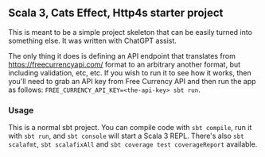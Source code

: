 ## Scala 3, Cats Effect, Http4s starter project

This is meant to be a simple project skeleton that can be easily turned into something else. It was written with ChatGPT assist.

The only thing it does is defining an API endpoint that translates from https://freecurrencyapi.com/ format to an arbitrary another format, but including validation, etc, etc. If you wish to run it to see how it works, then you'll need to grab an API key from Free Currency API and then run the app as follows: `FREE_CURRENCY_API_KEY=<the-api-key> sbt run`.


### Usage

This is a normal sbt project. You can compile code with `sbt compile`, run it with `sbt run`, and `sbt console` will start a Scala 3 REPL. There's also `sbt scalafmt`, `sbt scalafixAll` and `sbt coverage test coverageReport` available.

